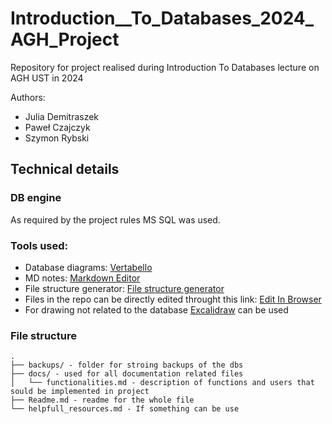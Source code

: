 # Introduction__To_Databases_2024_AGH_Project
Repository for project realised during Introduction To Databases lecture on AGH UST in 2024

Authors:  
- Julia Demitraszek
- Paweł Czajczyk
- Szymon Rybski

## Technical details
### DB engine 
As required by the project rules MS SQL was used.

### Tools used:  
- Database diagrams: [Vertabello](https://vertabelo.com/)
- MD notes: [Markdown Editor](https://hackmd.io/)
- File structure generator: [File structure generator](https://tree.nathanfriend.com/)
- Files in the repo can be directly edited throught this link: [Edit In Browser](https://vscode.dev/github/Bleidhu/Introduction__To_Databases_2024_AGH_Project/tree/main?vscode-lang=pl-pl)
- For drawing not related to the database [Excalidraw](https://excalidraw.com/) can be used




### File structure

```
.
├── backups/ - folder for stroing backups of the dbs
├── docs/ - used for all documentation related files
│   └── functionalities.md - description of functions and users that sould be implemented in project
├── Readme.md - readme for the whole file
└── helpfull_resources.md - If something can be use
```

